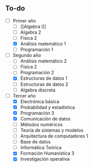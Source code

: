 ## To-do
- [ ] Primer año
	- [ ] [[Algebra I]]
	- [ ] Algebra 2
	- [ ] Física 2
	- [x] Análisis matemático 1
	- [ ] Programación 1
- [ ] Segundo año
	- [ ] Análisis matemático 2
	- [ ] Física 2
	- [ ] Programación 2
	- [x] Estructuras de datos 1
	- [ ] Estructuras de datos 2
	- [ ] Algebra discreta
- [ ] Tercer año
	- [x] Electrónica básica
	- [x] Probabilidad y estadística
	- [x] Programación 3
	- [x] Comunicación de datos
	- [ ] Métodos numéricos
	- [ ] Teoría de sistemas y modelos
	- [ ] Arquitectura de computadores 1
	- [ ] Base de datos 
	- [ ] Informática Teórica
	- [x] Formación Humanística 3
	- [x] Investigación operativa
